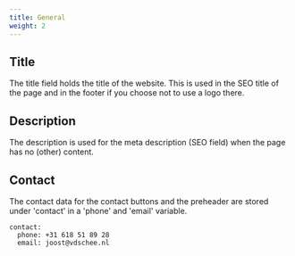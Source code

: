```yaml
---
title: General 
weight: 2
---
```


## Title 

The title field holds the title of the website. This is used in the SEO title of the page and in the footer if you choose not to use a logo there.

## Description

The description is used for the meta description (SEO field) when the page has no (other) content.

## Contact

The contact data for the contact buttons and the preheader are stored under 'contact' in a 'phone' and 'email' variable.

```
contact:
  phone: +31 618 51 89 28
  email: joost@vdschee.nl
```